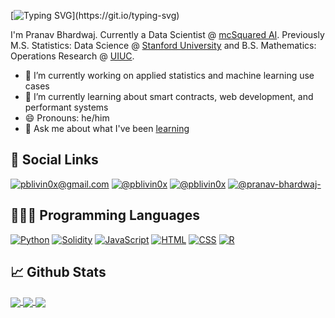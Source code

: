 [![Typing SVG](https://readme-typing-svg.herokuapp.com?color=CCFF90&lines=Hi+there+%F0%9F%91%8B;I'm+Pranav+Bhardwaj...)](https://git.io/typing-svg)

I'm Pranav Bhardwaj. Currently a Data Scientist @ [mcSquared AI](https://github.com/mcSquaredAI). Previously M.S. Statistics: Data Science @ [Stanford University](https://statistics.stanford.edu/) and B.S. Mathematics: Operations Research @ [UIUC](https://math.illinois.edu/).

- 🔭 I’m currently working on applied statistics and machine learning use cases 
- 🌱 I’m currently learning about smart contracts, web development, and performant systems
- 😄 Pronouns: he/him
- 💬 Ask me about what I've been [learning](https://github.com/pblivin0x/technical-notes)

## 🤝 Social Links

<p align="left">
  <a href="mailto: pblivin0x@gmail.com"><img alt="pblivin0x@gmail.com" src="https://img.shields.io/badge/Gmail-D14836?style=for-the-badge&logo=gmail&logoColor=white"></a>
  <a href="https://twitter.com/pblivin0x"><img alt="@pblivin0x" src="https://img.shields.io/badge/Twitter-1DA1F2?style=for-the-badge&logo=twitter&logoColor=white"></a>
  <a href="https://github.com/pblivin0x"><img alt="@pblivin0x" src="https://img.shields.io/badge/GitHub-100000?style=for-the-badge&logo=github&logoColor=white"></a>
  <a href="https://www.linkedin.com/in/pranav-bhardwaj-/"><img alt="@pranav-bhardwaj-" src="https://img.shields.io/badge/LinkedIn-0077B5?style=for-the-badge&logo=linkedin&logoColor=white"></a>
</p>

## 👨🏾‍💻 Programming Languages

<p align="left">
  <a href="https://www.python.org/"><img alt="Python" src="https://img.shields.io/badge/Python-3776AB?style=for-the-badge&logo=python&logoColor=white"></a>
  <a href="https://docs.soliditylang.org/en/latest/"><img alt="Solidity" src="https://camo.githubusercontent.com/717981f7a9cc333b21b4a04e98873b95f4237946a9850bd3f69f57fe53040e0f/68747470733a2f2f696d672e736869656c64732e696f2f7374617469632f76313f7374796c653d666f722d7468652d6261646765266d6573736167653d536f6c696469747926636f6c6f723d333633363336266c6f676f3d536f6c6964697479266c6f676f436f6c6f723d464646464646266c6162656c3d"></a>
  <a href="https://www.javascript.com/"><img alt="JavaScript" src="https://img.shields.io/badge/JavaScript-F7DF1E?style=for-the-badge&logo=javascript&logoColor=black"></a>
  <a href="https://html.spec.whatwg.org/multipage/"><img alt="HTML" src="https://img.shields.io/badge/HTML5-E34F26?style=for-the-badge&logo=html5&logoColor=white"></a>
  <a href="https://www.w3.org/Style/CSS/Overview.en.html"><img alt="CSS" src="https://img.shields.io/badge/CSS3-1572B6?style=for-the-badge&logo=css3&logoColor=white"></a>
  <a href="https://www.r-project.org/"><img alt="R" src="https://img.shields.io/badge/R-276DC3?style=for-the-badge&logo=r&logoColor=white"></a>
</p>

## 📈 Github Stats

<a href="https://github.com/anuraghazra/github-readme-stats">
  <img align="center" src="https://github-readme-stats.vercel.app/api?username=pblivin0x&hide_title=true&show_icons=true&theme=react&hide_border=true" />
</a>

<a href="https://github.com/anuraghazra/github-readme-stats">
  <img align="center" src="https://github-readme-stats.vercel.app/api/top-langs/?username=pblivin0x&layout=compact&theme=react&hide=tex&hide_border=true" />
</a>

<a href="https://github.com/Ashutosh00710/github-readme-activity-graph">
  <img align="center" src="https://activity-graph.herokuapp.com/graph?username=pblivin0x&theme=react-dark&hide_border=true" />
</a>

